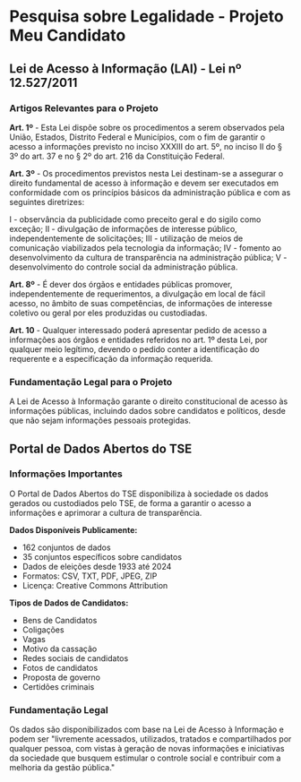 # Pesquisa sobre Legalidade - Projeto Meu Candidato

## Lei de Acesso à Informação (LAI) - Lei nº 12.527/2011

### Artigos Relevantes para o Projeto

**Art. 1º** - Esta Lei dispõe sobre os procedimentos a serem observados pela União, Estados, Distrito Federal e Municípios, com o fim de garantir o acesso a informações previsto no inciso XXXIII do art. 5º, no inciso II do § 3º do art. 37 e no § 2º do art. 216 da Constituição Federal.

**Art. 3º** - Os procedimentos previstos nesta Lei destinam-se a assegurar o direito fundamental de acesso à informação e devem ser executados em conformidade com os princípios básicos da administração pública e com as seguintes diretrizes:

I - observância da publicidade como preceito geral e do sigilo como exceção;
II - divulgação de informações de interesse público, independentemente de solicitações;
III - utilização de meios de comunicação viabilizados pela tecnologia da informação;
IV - fomento ao desenvolvimento da cultura de transparência na administração pública;
V - desenvolvimento do controle social da administração pública.

**Art. 8º** - É dever dos órgãos e entidades públicas promover, independentemente de requerimentos, a divulgação em local de fácil acesso, no âmbito de suas competências, de informações de interesse coletivo ou geral por eles produzidas ou custodiadas.

**Art. 10** - Qualquer interessado poderá apresentar pedido de acesso a informações aos órgãos e entidades referidos no art. 1º desta Lei, por qualquer meio legítimo, devendo o pedido conter a identificação do requerente e a especificação da informação requerida.

### Fundamentação Legal para o Projeto

A Lei de Acesso à Informação garante o direito constitucional de acesso às informações públicas, incluindo dados sobre candidatos e políticos, desde que não sejam informações pessoais protegidas.



## Portal de Dados Abertos do TSE

### Informações Importantes

O Portal de Dados Abertos do TSE disponibiliza à sociedade os dados gerados ou custodiados pelo TSE, de forma a garantir o acesso a informações e aprimorar a cultura de transparência.

**Dados Disponíveis Publicamente:**
- 162 conjuntos de dados
- 35 conjuntos específicos sobre candidatos
- Dados de eleições desde 1933 até 2024
- Formatos: CSV, TXT, PDF, JPEG, ZIP
- Licença: Creative Commons Attribution

**Tipos de Dados de Candidatos:**
- Bens de Candidatos
- Coligações
- Vagas
- Motivo da cassação
- Redes sociais de candidatos
- Fotos de candidatos
- Proposta de governo
- Certidões criminais

### Fundamentação Legal

Os dados são disponibilizados com base na Lei de Acesso à Informação e podem ser "livremente acessados, utilizados, tratados e compartilhados por qualquer pessoa, com vistas à geração de novas informações e iniciativas da sociedade que busquem estimular o controle social e contribuir com a melhoria da gestão pública."

